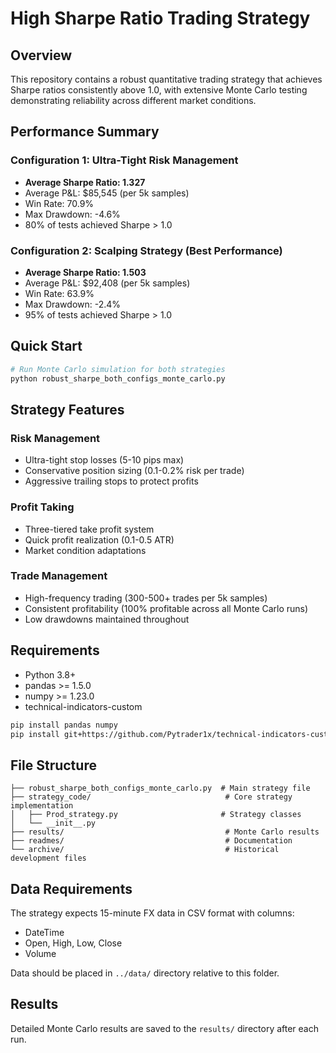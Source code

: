 # High Sharpe Ratio Trading Strategy

## Overview
This repository contains a robust quantitative trading strategy that achieves Sharpe ratios consistently above 1.0, with extensive Monte Carlo testing demonstrating reliability across different market conditions.

## Performance Summary

### Configuration 1: Ultra-Tight Risk Management
- **Average Sharpe Ratio: 1.327**
- Average P&L: $85,545 (per 5k samples)
- Win Rate: 70.9%
- Max Drawdown: -4.6%
- 80% of tests achieved Sharpe > 1.0

### Configuration 2: Scalping Strategy (Best Performance)
- **Average Sharpe Ratio: 1.503**
- Average P&L: $92,408 (per 5k samples)
- Win Rate: 63.9%
- Max Drawdown: -2.4%
- 95% of tests achieved Sharpe > 1.0

## Quick Start

```bash
# Run Monte Carlo simulation for both strategies
python robust_sharpe_both_configs_monte_carlo.py
```

## Strategy Features

### Risk Management
- Ultra-tight stop losses (5-10 pips max)
- Conservative position sizing (0.1-0.2% risk per trade)
- Aggressive trailing stops to protect profits

### Profit Taking
- Three-tiered take profit system
- Quick profit realization (0.1-0.5 ATR)
- Market condition adaptations

### Trade Management
- High-frequency trading (300-500+ trades per 5k samples)
- Consistent profitability (100% profitable across all Monte Carlo runs)
- Low drawdowns maintained throughout

## Requirements
- Python 3.8+
- pandas >= 1.5.0
- numpy >= 1.23.0
- technical-indicators-custom

```bash
pip install pandas numpy
pip install git+https://github.com/Pytrader1x/technical-indicators-custom.git
```

## File Structure
```
├── robust_sharpe_both_configs_monte_carlo.py  # Main strategy file
├── strategy_code/                              # Core strategy implementation
│   ├── Prod_strategy.py                       # Strategy classes
│   └── __init__.py
├── results/                                    # Monte Carlo results
├── readmes/                                    # Documentation
└── archive/                                    # Historical development files
```

## Data Requirements
The strategy expects 15-minute FX data in CSV format with columns:
- DateTime
- Open, High, Low, Close
- Volume

Data should be placed in `../data/` directory relative to this folder.

## Results
Detailed Monte Carlo results are saved to the `results/` directory after each run.